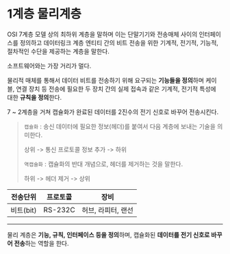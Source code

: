 # 1계층 물리계층

OSI 7계층 모델 상의 최하위 계층을 말하며 이는 단말기기와 전송매체 사이의 인터페이스를 정의하고 데이터링크 계층 엔티티 간의 비트 전송을 위한 기계적, 전기적, 기능적, 절차적인 수단을 제공하는 계층을 말한다.

소프트웨어와는 가장 거리가 멀다.



물리적 매체를 통해서 데이터 비트를 전송하기 위해 요구되는 **기능들을 정의**하며 케이블, 연결 장치 등 전송에 필요한 두 장치 간의 실제 접속과 같은 기계적, 전기적 특성에 대한 **규칙을 정의**한다.

7 ~ 2계층을 거쳐 캡슐화가 완료된 데이터를 2진수의 전기 신호로 바꾸어 전송시킨다.

> `캡슐화` : 송신 데이터에 필요한 정보(헤더)를 붙여서 다음 계층에 보내는 기술을 의미한다.
>
> 상위 -> 통신 프로토콜 정보 추가 -> 하위
>
> `역캡슐화` : 캡슐화의 반대 개념으로, 헤더를 제거하는 것을 말한다.
>
> 하위 -> 헤더 제거 -> 상위



| 전송단위  | 프로토콜 | 장비               |
| --------- | -------- | ------------------ |
| 비트(bit) | RS-232C  | 허브, 라피터, 랜선 |



___



물리 계층은 **기능, 규칙, 인터페이스 등을 정의**하며, 캡슐화된 **데이터를 전기 신호로 바꾸어 전송**하는 역할을 한다.